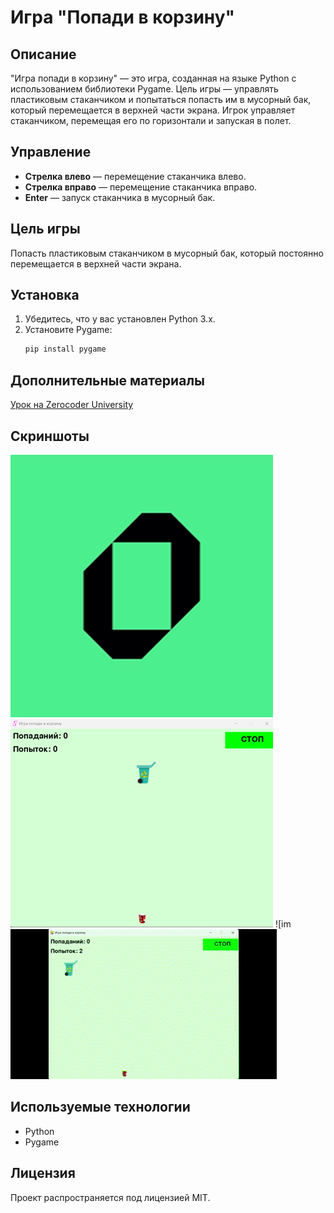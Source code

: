 # Игра "Попади в корзину"

## Описание
"Игра попади в корзину" — это игра, созданная на языке Python с использованием библиотеки Pygame. Цель игры — управлять пластиковым стаканчиком и попытаться попасть им в мусорный бак, который перемещается в верхней части экрана. Игрок управляет стаканчиком, перемещая его по горизонтали и запуская в полет.

## Управление
- **Стрелка влево** — перемещение стаканчика влево.
- **Стрелка вправо** — перемещение стаканчика вправо.
- **Enter** — запуск стаканчика в мусорный бак.

## Цель игры
Попасть пластиковым стаканчиком в мусорный бак, который постоянно перемещается в верхней части экрана.

## Установка
1. Убедитесь, что у вас установлен Python 3.x.
2. Установите Pygame:
    ```bash
    pip install pygame
    ```
## Дополнительные материалы
[Урок на Zerocoder University](https://university.zerocoder.ru/pl/teach/control/lesson/view?id=323446783)

## Скриншоты
![Unknown420.png](screens/Unknown420.png)
![img50.png](screens/img50.png)
![im![img.gif](screens/img.gif)
## Используемые технологии
- Python
- Pygame

## Лицензия
Проект распространяется под лицензией MIT.
